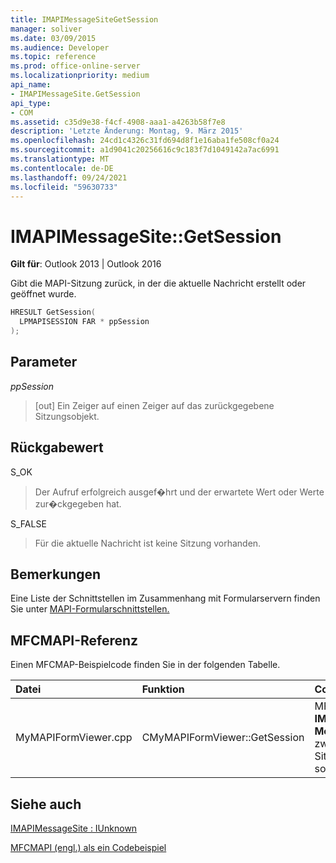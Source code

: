 ```yaml
---
title: IMAPIMessageSiteGetSession
manager: soliver
ms.date: 03/09/2015
ms.audience: Developer
ms.topic: reference
ms.prod: office-online-server
ms.localizationpriority: medium
api_name:
- IMAPIMessageSite.GetSession
api_type:
- COM
ms.assetid: c35d9e38-f4cf-4908-aaa1-a4263b58f7e8
description: 'Letzte Änderung: Montag, 9. März 2015'
ms.openlocfilehash: 24cd1c4326c31fd694d8f1e16aba1fe508cf0a24
ms.sourcegitcommit: a1d9041c20256616c9c183f7d1049142a7ac6991
ms.translationtype: MT
ms.contentlocale: de-DE
ms.lasthandoff: 09/24/2021
ms.locfileid: "59630733"
---
```

# <a name="imapimessagesitegetsession"></a>IMAPIMessageSite::GetSession

  
  
**Gilt für**: Outlook 2013 | Outlook 2016 
  
Gibt die MAPI-Sitzung zurück, in der die aktuelle Nachricht erstellt oder geöffnet wurde.
  
```cpp
HRESULT GetSession(
  LPMAPISESSION FAR * ppSession
);
```

## <a name="parameters"></a>Parameter

 _ppSession_
  
> [out] Ein Zeiger auf einen Zeiger auf das zurückgegebene Sitzungsobjekt.
    
## <a name="return-value"></a>Rückgabewert

S_OK 
  
> Der Aufruf erfolgreich ausgef�hrt und der erwartete Wert oder Werte zur�ckgegeben hat.
    
S_FALSE 
  
> Für die aktuelle Nachricht ist keine Sitzung vorhanden.
    
## <a name="remarks"></a>Bemerkungen

Eine Liste der Schnittstellen im Zusammenhang mit Formularservern finden Sie unter [MAPI-Formularschnittstellen.](mapi-form-interfaces.md)
  
## <a name="mfcmapi-reference"></a>MFCMAPI-Referenz

Einen MFCMAP-Beispielcode finden Sie in der folgenden Tabelle.
  
|**Datei**|**Funktion**|**Comment**|
|:-----|:-----|:-----|
|MyMAPIFormViewer.cpp  <br/> |CMyMAPIFormViewer::GetSession  <br/> |MFCMAPI verwendet die **IMAPIMessageSite::GetSession-Methode,** um den aktuell zwischengespeicherten Sitzungszeiger zurückzugeben, sofern verfügbar.  <br/> |
   
## <a name="see-also"></a>Siehe auch



[IMAPIMessageSite : IUnknown](imapimessagesiteiunknown.md)


[MFCMAPI (engl.) als ein Codebeispiel](mfcmapi-as-a-code-sample.md)

